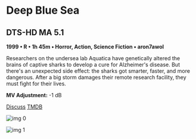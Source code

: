 # Deep Blue Sea

## DTS-HD MA 5.1

**1999 • R • 1h 45m • Horror, Action, Science Fiction • aron7awol**

Researchers on the undersea lab Aquatica have genetically altered the brains of captive sharks to develop a cure for Alzheimer's disease. But there's an unexpected side effect: the sharks got smarter, faster, and more dangerous. After a big storm damages their remote research facility, they must fight for their lives.

**MV Adjustment:** -1 dB

[Discuss](https://www.avsforum.com/threads/bass-eq-for-filtered-movies.2995212/post-58428640)  [TMDB](8914)

![img 0](https://i.imgur.com/Y7k4fuS.jpg)

![img 1](https://i.imgur.com/AXzk6Is.png)

